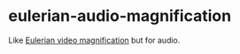 eulerian-audio-magnification
============================

Like [Eulerian video
magnification](http://people.csail.mit.edu/mrub/vidmag/) but for audio.
